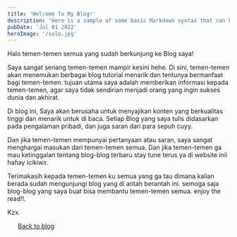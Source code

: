 ```yaml
---
title: 'Welcome To My Blog!'
description: 'Here is a sample of some basic Markdown syntax that can be used when writing Markdown content in Astro.'
pubDate: 'Jul 01 2022'
heroImage: '/solo.jpg'
---
```


Halo temen-temen semua yang sudah berkunjung ke Blog saya!

Saya sangat senang temen-temen mampir kesini hehe. Di sini, temen-temen akan menemukan berbagai blog tutorial menarik dan tentunya bermanfaat bagi temen-temen. tujuan utama saya adalah memberikan informasi kepada temen-temen, agar saya tidak sendirian menjadi orang yang ingin sukses dunia dan akhirat.

Di blog ini, Saya akan berusaha untuk menyajikan konten yang berkualitas tinggi dan menarik untuk di baca. Setiap Blog yang saya tulis didasarkan pada pengalaman pribadi, dan juga saran dari para sepuh cuyy.

Dan jika temen-temen mempunyai pertanyaan atau saran, saya sangat menghargai masukan dari temen-temen semua. Dan jika temen-temen ga mau ketinggalan tentang blog-blog terbaru stay tune terus ya di website inii hahay icikiwir.

Terimakasih kepada temen-temen ku semua yang ga tau dimana kalian berada sudah mengunjungi blog yang di antah berantah ini. semoga saja blog-blog yang saya buat bisa membantu temen-temen semua. enjoy the read!!.

Kzx.

<div class="link">
  <ul class="left">
    <a href="/blog">Back to blog</a>
  </ul>
</div>